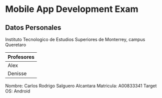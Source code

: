 # Mobile App Development Exam

## Datos Personales

Instituto Tecnologico de Estudios Superiores de Monterrey, campus Queretaro

| Profesores |
| ---------- |
| Alex       |
| Denisse    |

Nombre: Carlos Rodrigo Salguero Alcantara
Matricula: A00833341
Target OS: Android

